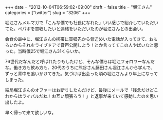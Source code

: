 +++
date = "2012-10-04T06:59:02+09:00"
draft = false
title = "堀江さん"
categories = ["twitter"]
slug = "3206"
+++

堀江さんメルマガで「こんな僕でも社長になれた」いい感じで紹介していただいてた。ペパボを買収したいと連絡をいただいたのが堀江さんとの出会い。

会食の最中に、堀江さんの携帯に買収先から脅迫めいた電話が入ってきて、おもろいからそれをライブドアで音声公開しよう！とか言っててこの人やばいなと思った。当時僕25で堀江さん31くらいか。

76世代だなんだと呼ばれたりもしたけど、そんな僕らは堀江フォロワーなんだな。働き方も飲み方も、20代のうちに熊谷さん藤田さん堀江さんから学んで、ずっと背中を追いかけてきた。気づけば出会った頃の堀江さんより年上になってしまった。

結局堀江さんのオファーはお断りしたんだけど、最後にメールで「残念だけどこれからはライバルだね！お互い頑張ろう！」と返事が来ていて感動したのを思い出したよ。

早く帰って来て欲しいな。
